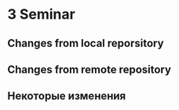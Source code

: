 # 3 Seminar

## Changes from local reporsitory


## Changes from remote repository


## Некоторые изменения
